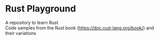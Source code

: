 # Rust Playground
A repository to learn Rust  
Code samples from the Rust book (https://doc.rust-lang.org/book/) and their variations 
